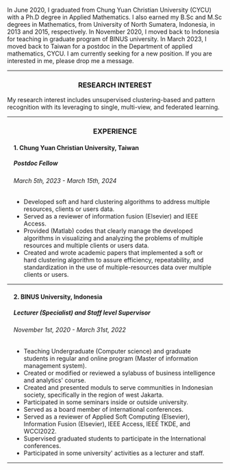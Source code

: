 In June 2020, I graduated from Chung Yuan Christian University (CYCU) with a Ph.D degree in Applied Mathematics. 
                I also earned my B.Sc and M.Sc degrees in Mathematics, from University of North Sumatera, Indonesia, in 2013 and 2015, respectively.
                In November 2020, I moved back to Indonesia for teaching in graduate program of BINUS university. In March 2023, I moved back to Taiwan 
				for a postdoc in the Department of applied mathematics, CYCU. I am currently seeking for a new position. If you are interested in me, 
				please drop me a message.


<center>
<hr style="height:1px; border-color: #4B4B4C;">
</center>
   <section>
	<center>
		<h3>RESEARCH INTEREST</h3>
	</center>
My research interest includes unsupervised clustering-based and pattern recognition with its leveraging to single, multi-view, and federated learning.
<center>
<hr style="height:1px; border-color: #4B4B4C;">
</center>

   <section>
	<center>
		<h3>EXPERIENCE</h3>
	</center>
				<div class="content">
					<div class="inner">
						<div class="row">
							<div class="col-12 col-12-medium" style="margin-left: 15px;margin-right: 15px;">
								<strong>
									<h4>1. Chung Yuan Christian University, Taiwan</h4>
									<h5>Postdoc Fellow</h5>
								</strong>
								<h6 class="text-black"><i class="fa fa-calendar fa-fw margin-right"></i>March 5th, 2023 -
									March 15th, 2024</h6>
								<ul>
									<li>Developed soft and hard clustering algorithms to address multiple resources, clients or users data.
									</li>
									<li>Served as a reviewer of information fusion (Elsevier) and IEEE Access.
									</li>
									<li>Provided (Matlab) codes that clearly manage the developed algorithms in visualizing and 
										analyzing the problems of multiple resources and multiple clients or users data.
									</li>
									<li>Created and wrote academic papers that implemented a soft or hard clustering algorithm to assure
										efficiency, repeatability, and standardization in the use of multiple-resources data over multiple clients or users.
									</li>
								</ul>
							</div>
							<div class="col-12 col-11-small">
								<center>
									<hr style="height:1px; border-color: #4B4B4C;">
								</center>
							</div>
						</div>
						<div class="row">
							<div class="col-12 col-12-medium" style="margin-left: 15px;margin-right: 15px;">
								<strong>
									<h4>2. BINUS University, Indonesia</h4>
								</strong>
								<strong>
									<h5>Lecturer (Specialist) and Staff level Supervisor</h5>
								</strong>
								<h6 class="text-black"><i class="fa fa-calendar fa-fw margin-right"></i>November 1st, 2020 -
									March 31st, 2022</h6>
								<ul>
									<li>Teaching Undergraduate (Computer science) and graduate students in regular and online program (Master of information management system).
									</li>
									<li>Created or modified or reviewed a sylabuss of business intelligence and analytics' course. 
									</li>
									<li>Created and presented moduls to serve communities in Indonesian society, specifically in the region of west Jakarta.
									</li>
									<li>Participated in some seminars inside or outside university.
									</li>
									<li>Served as a board member of international conferences.
									</li>
									<li>Served as a reviewer of Applied Soft Computing (Elsevier), Information Fusion (Elsevier), IEEE Access, IEEE TKDE, and WCCI2022.
									</li>
									<li>Supervised graduated students to participate in the International conferences.
									</li>
									<li>Participated in some university' activities as a lecturer and staff.
									</li>
								</ul>
							</div>
							<div class="col-12 col-11-small">
								<center>
									<hr style="height:1px; border-color: #4B4B4C;">
								</center>
							</div>
						</div>
					</div>
				</div>
			</section>

